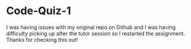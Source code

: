# Code-Quiz-1
I was having issues with my original repo on Github and I was having difficulty picking up after the tutor session so I restarted the assignment. Thanks for checking this out! 